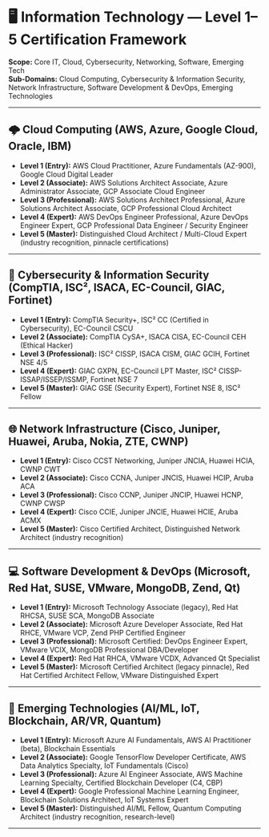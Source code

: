 # 🖥️ Information Technology — Level 1–5 Certification Framework

**Scope:** Core IT, Cloud, Cybersecurity, Networking, Software, Emerging Tech  
**Sub-Domains:** Cloud Computing, Cybersecurity & Information Security, Network Infrastructure, Software Development & DevOps, Emerging Technologies  

---

## 🌩️ Cloud Computing (AWS, Azure, Google Cloud, Oracle, IBM)
- **Level 1 (Entry):** AWS Cloud Practitioner, Azure Fundamentals (AZ-900), Google Cloud Digital Leader  
- **Level 2 (Associate):** AWS Solutions Architect Associate, Azure Administrator Associate, GCP Associate Cloud Engineer  
- **Level 3 (Professional):** AWS Solutions Architect Professional, Azure Solutions Architect Associate, GCP Professional Cloud Architect  
- **Level 4 (Expert):** AWS DevOps Engineer Professional, Azure DevOps Engineer Expert, GCP Professional Data Engineer / Security Engineer  
- **Level 5 (Master):** Distinguished Cloud Architect / Multi-Cloud Expert (industry recognition, pinnacle certifications)  

---

## 🔐 Cybersecurity & Information Security (CompTIA, ISC², ISACA, EC-Council, GIAC, Fortinet)
- **Level 1 (Entry):** CompTIA Security+, ISC² CC (Certified in Cybersecurity), EC-Council CSCU  
- **Level 2 (Associate):** CompTIA CySA+, ISACA CISA, EC-Council CEH (Ethical Hacker)  
- **Level 3 (Professional):** ISC² CISSP, ISACA CISM, GIAC GCIH, Fortinet NSE 4/5  
- **Level 4 (Expert):** GIAC GXPN, EC-Council LPT Master, ISC² CISSP-ISSAP/ISSEP/ISSMP, Fortinet NSE 7  
- **Level 5 (Master):** GIAC GSE (Security Expert), Fortinet NSE 8, ISC² Fellow  

---

## 🌐 Network Infrastructure (Cisco, Juniper, Huawei, Aruba, Nokia, ZTE, CWNP)
- **Level 1 (Entry):** Cisco CCST Networking, Juniper JNCIA, Huawei HCIA, CWNP CWT  
- **Level 2 (Associate):** Cisco CCNA, Juniper JNCIS, Huawei HCIP, Aruba ACA  
- **Level 3 (Professional):** Cisco CCNP, Juniper JNCIP, Huawei HCNP, CWNP CWSP  
- **Level 4 (Expert):** Cisco CCIE, Juniper JNCIE, Huawei HCIE, Aruba ACMX  
- **Level 5 (Master):** Cisco Certified Architect, Distinguished Network Architect (industry recognition)  

---

## 💻 Software Development & DevOps (Microsoft, Red Hat, SUSE, VMware, MongoDB, Zend, Qt)
- **Level 1 (Entry):** Microsoft Technology Associate (legacy), Red Hat RHCSA, SUSE SCA, MongoDB Associate  
- **Level 2 (Associate):** Microsoft Azure Developer Associate, Red Hat RHCE, VMware VCP, Zend PHP Certified Engineer  
- **Level 3 (Professional):** Microsoft Certified: DevOps Engineer Expert, VMware VCIX, MongoDB Professional DBA/Developer  
- **Level 4 (Expert):** Red Hat RHCA, VMware VCDX, Advanced Qt Specialist  
- **Level 5 (Master):** Microsoft Certified Architect (legacy pinnacle), Red Hat Certified Architect Fellow, VMware Distinguished Expert  

---

## 🚀 Emerging Technologies (AI/ML, IoT, Blockchain, AR/VR, Quantum)
- **Level 1 (Entry):** Microsoft Azure AI Fundamentals, AWS AI Practitioner (beta), Blockchain Essentials  
- **Level 2 (Associate):** Google TensorFlow Developer Certificate, AWS Data Analytics Specialty, IoT Fundamentals (Cisco)  
- **Level 3 (Professional):** Azure AI Engineer Associate, AWS Machine Learning Specialty, Certified Blockchain Developer (C4, CBP)  
- **Level 4 (Expert):** Google Professional Machine Learning Engineer, Blockchain Solutions Architect, IoT Systems Expert  
- **Level 5 (Master):** Distinguished AI/ML Fellow, Quantum Computing Architect (industry recognition, research-level)  

---
